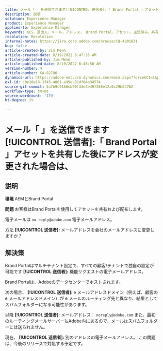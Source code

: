 ```yaml
---
title: メール「 」を送信できます[!UICONTROL 送信者]:「 Brand Portal 」アセットを共有した後にアドレスが変更された場合は、
description: 説明
solution: Experience Manager
product: Experience Manager
applies-to: Experience Manager
keywords: KCS，差出人，メール，アドレス， Brand Portal，アセット，送信済み，共有
resolution: Resolution
internal-notes: https://jira.corp.adobe.com/browse/CQ-4201631
bug: false
article-created-by: Jim Menn
article-created-date: 8/19/2022 6:47:35 AM
article-published-by: Jim Menn
article-published-date: 8/19/2022 6:48:50 AM
version-number: 4
article-number: KA-02700
dynamics-url: https://adobe-ent.crm.dynamics.com/main.aspx?forceUCI=1&pagetype=entityrecord&etn=knowledgearticle&id=53c07fcc-8a1f-ed11-b83e-0022480866ad
exl-id: c0e10a16-1f45-4061-a95e-81df84a34574
source-git-commit: 5a7b9c9156cb90f34e4e49f268e12a0c29b64762
workflow-type: tm+mt
source-wordcount: '179'
ht-degree: 1%

---
```


# メール「 」を送信できます[!UICONTROL 送信者]:「 Brand Portal 」アセットを共有した後にアドレスが変更された場合は、

## 説明


<b>環境</b>
AEMとBrand Portal

<b>問題</b>
お客様はBrand Portalを使用してアセットを共有および配布します。

電子メールは `no-reply@adobe.com` 電子メールアドレス。

方法 <b>[!UICONTROL 送信者]:</b> メールアドレスを会社のメールアドレスに変更しますか？


## 解決策


Brand Portalはマルチテナント設定で、すべての顧客/テナントで独自の設定が可能です <b>[!UICONTROL 送信者]:</b> 機能リクエストの電子メールアドレス。

Brand Portalは、Adobeのデータセンターでホストされます。

次の場合、 <b>[!UICONTROL 送信者]: </b>e メールアドレスドメイン（例えば、顧客の e メールアドレスドメイン）が e メールのルーティング先と異なり、結果としてスパムフォルダーになる可能性があります。

以降 <b>[!UICONTROL 送信者]:</b> メールアドレス： `noreply@adobe.com` また、最初のルーティングメールサーバーもAdobe内にあるので、メールはスパムフォルダーには送られません。

現在、 <b>[!UICONTROL 送信者]:</b> 別のアドレスの電子メールアドレス。 この問題は、今後のリリースで対処する予定です。

